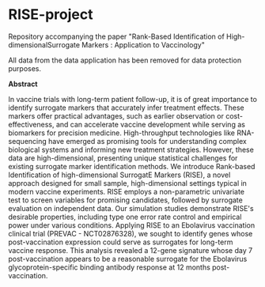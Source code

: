 # RISE-project
Repository accompanying the paper "Rank-Based Identification of High-dimensionalSurrogate Markers :  Application to Vaccinology" 

All data from the data application has been removed for data protection purposes. 

**Abstract** 

In vaccine trials with long-term patient follow-up, it is of great importance to identify surrogate markers that accurately infer treatment effects. These markers offer practical advantages, such as earlier observation or cost-effectiveness, and can accelerate vaccine development while serving as biomarkers for precision medicine. High-throughput technologies like RNA-sequencing have emerged as promising tools for understanding complex biological systems and informing new treatment strategies. However, these data are high-dimensional, presenting unique statistical challenges for existing surrogate marker identification methods. We introduce Rank-based Identification of high-dimensional SurrogatE Markers (RISE), a novel approach designed for small sample, high-dimensional settings typical in modern vaccine experiments. RISE employs a non-parametric univariate test to screen variables for promising candidates, followed by surrogate evaluation on independent data. Our simulation studies demonstrate RISE's desirable properties, including type one error rate control and empirical power under various conditions. Applying RISE to an Ebolavirus vaccination clinical trial (PREVAC - NCT02876328), we sought to identify genes whose post-vaccination expression could serve as surrogates for long-term vaccine response. This analysis revealed a 12-gene signature whose day 7 post-vaccination appears to be a reasonable surrogate for the Ebolavirus glycoprotein-specific binding antibody response at 12 months post-vaccination.

